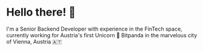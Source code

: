 # Hello there! 👋
I'm a Senior Backend Developer with experience in the FinTech space, currently working for Austria's first Unicorn 🦄 Bitpanda in the marvelous city of Vienna, Austria 🇦🇹
